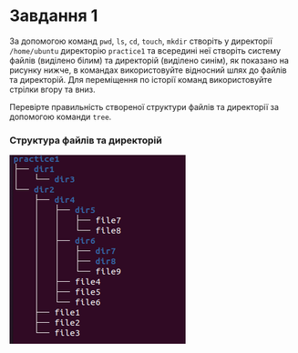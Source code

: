 # Завдання 1

За допомогою команд `pwd`, `ls`, `cd`, `touch`, `mkdir` створіть у директорії `/home/ubuntu` директорію `practice1` та всередині неї створіть систему файлів (виділено білим) та директорій (виділено синім), як показано на рисунку нижче, в командах використовуйте відносний шлях до файлів та директорій. Для переміщення по історії команд використовуйте стрілки вгору та вниз.

Перевірте правильність створеної структури файлів та директорії за допомогою команди `tree`.

### Структура файлів та директорій

![structure1](./structure1.png)
